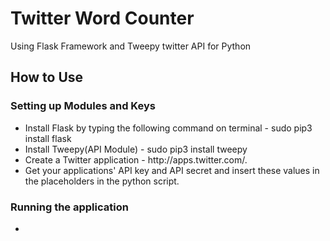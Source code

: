 # Twitter Word Counter
Using Flask Framework and Tweepy twitter API for Python

<h2>How to Use</h2>

<h3>Setting up Modules and Keys</h3>
<ul>
<li>Install Flask by typing the following command on terminal - sudo pip3 install flask</li>
<li>Install Tweepy(API Module) - sudo pip3 install tweepy</li>
<li>Create a Twitter application - http://apps.twitter.com/.</li>
<li>Get your applications' API key and API secret and insert these values in the placeholders in the python script.</li>
</ul>

<h3>Running the application</h3>
<ul>
<li></li>
</ul>

